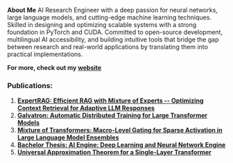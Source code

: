 **About Me** AI Research Engineer with a deep passion for neural networks, large language models, and cutting-edge machine
learning techniques. Skilled in designing and optimizing scalable systems with a strong foundation in PyTorch
and CUDA. Committed to open-source development, multilingual AI accessibility, and building intuitive tools
that bridge the gap between research and real-world applications by translating them into practical implementations.   

**For more, check out my [website](https://esmail-ibraheem.github.io/)**   

### **Publications:**
1. **[ExpertRAG: Efficient RAG with Mixture of Experts -- Optimizing Context Retrieval for Adaptive LLM Responses ](https://arxiv.org/abs/2504.08744)**
2. **[Galvatron: Automatic Distributed Training for Large Transformer Models](https://arxiv.org/abs/2504.03662)**
3. **[Mixture of Transformers: Macro-Level Gating for Sparse Activation in Large Language Model Ensembles](http://dx.doi.org/10.13140/RG.2.2.25049.02400)**
4. **[Bachelor Thesis: AI Engine: Deep Learning and Neural Network Engine](http://dx.doi.org/10.13140/RG.2.2.22814.24643)**
5. **[Universal Approximation Theorem for a Single-Layer Transformer](https://arxiv.org/abs/2507.10581)**


<!--
**Esmail-ibraheem/Esmail-ibraheem** is a ✨ _special_ ✨ repository because its `README.md` (this file) appears on your GitHub profile.

Here are some ideas to get you started:

- 🔭 I’m currently working on ...
- 🌱 I’m currently learning ...
- 👯 I’m looking to collaborate on ...
- 🤔 I’m looking for help with ...
- 💬 Ask me about ...
- 📫 How to reach me: ...
- 😄 Pronouns: ...
- ⚡ Fun fact: ...
-->
